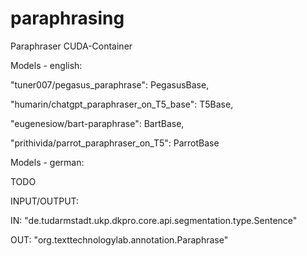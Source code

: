# paraphrasing

Paraphraser CUDA-Container


Models - english:

"tuner007/pegasus_paraphrase": PegasusBase,

"humarin/chatgpt_paraphraser_on_T5_base": T5Base,

"eugenesiow/bart-paraphrase": BartBase,

"prithivida/parrot_paraphraser_on_T5": ParrotBase



Models - german:

TODO


INPUT/OUTPUT:


IN: "de.tudarmstadt.ukp.dkpro.core.api.segmentation.type.Sentence"

OUT: "org.texttechnologylab.annotation.Paraphrase"
